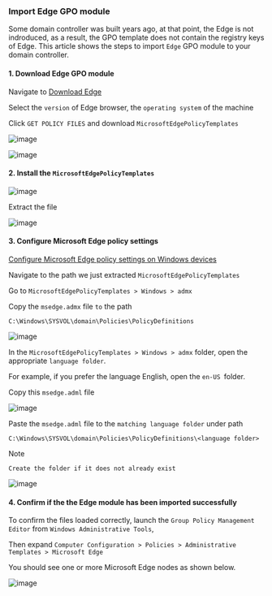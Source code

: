 ### Import Edge GPO module

Some domain controller was built years ago, at that point, the Edge is not indroduced, as a result, the GPO template does not contain the registry keys of Edge.
This article shows the steps to import `Edge` GPO module to your domain controller.

#### 1. Download Edge GPO module
Navigate to [Download Edge](https://www.microsoft.com/en-us/edge/business/download)

Select the `version` of Edge browser, the `operating system` of the machine

Click `GET POLICY FILES` and download `MicrosoftEdgePolicyTemplates`

![image](https://user-images.githubusercontent.com/96930989/211276445-0b7f5f29-de30-44e3-85ef-1507f50b577a.png)

![image](https://github.com/user-attachments/assets/7a29754f-08b6-4ee3-8511-df455225517a)


#### 2. Install the `MicrosoftEdgePolicyTemplates`
![image](https://user-images.githubusercontent.com/96930989/211276581-c06811e2-c99b-436a-b3e6-c54a8744e9d3.png)

Extract the file

![image](https://user-images.githubusercontent.com/96930989/211276657-3549dd76-5b80-4a39-81a0-7b9699eaaa42.png)

#### 3. Configure Microsoft Edge policy settings

[Configure Microsoft Edge policy settings on Windows devices](https://learn.microsoft.com/en-us/deployedge/configure-microsoft-edge)

Navigate to the path we just extracted `MicrosoftEdgePolicyTemplates`

Go to `MicrosoftEdgePolicyTemplates > Windows > admx`

Copy the `msedge.admx` file `to` the path 
```
C:\Windows\SYSVOL\domain\Policies\PolicyDefinitions
```
![image](https://user-images.githubusercontent.com/96930989/211277494-f523c3ab-e859-4e58-9e35-25008e8487a3.png)

In the `MicrosoftEdgePolicyTemplates > Windows > admx` folder, open the appropriate `language folder`.  

For example, if you prefer the language English, open the `en-US `folder.

Copy this `msedge.adml` file

![image](https://user-images.githubusercontent.com/96930989/211277566-6ed25c87-c26c-4fba-92bb-db2c3787dfed.png)

Paste the `msedge.adml` file to the `matching language folder` under path
```
C:\Windows\SYSVOL\domain\Policies\PolicyDefinitions\<language folder>
```

Note
```
Create the folder if it does not already exist
```
![image](https://user-images.githubusercontent.com/96930989/211278311-723d417a-b0f1-4b48-86bf-66fb5a14e28d.png)


#### 4. Confirm if the the Edge module has been imported successfully
To confirm the files loaded correctly, launch the `Group Policy Management Editor` from `Windows Administrative Tools`,

Then expand `Computer Configuration > Policies > Administrative Templates > Microsoft Edge`

You should see one or more Microsoft Edge nodes as shown below.

![image](https://user-images.githubusercontent.com/96930989/211278734-a395192a-d911-4fe5-a352-1dd7f42552c9.png)




